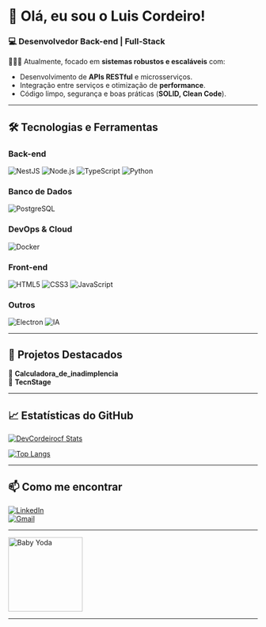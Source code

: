 # 👋 Olá, eu sou o Luis Cordeiro!  

### **💻 Desenvolvedor Back-end | Full-Stack**  

🧑🏾‍💻 Atualmente, focado em **sistemas robustos e escaláveis** com:  
- Desenvolvimento de **APIs RESTful** e microsserviços.  
- Integração entre serviços e otimização de **performance**.  
- Código limpo, segurança e boas práticas (**SOLID, Clean Code**).  

---

## 🛠 **Tecnologias e Ferramentas**  

### **Back-end**  
![NestJS](https://img.shields.io/badge/NestJS-E0234E?style=for-the-badge&logo=nestjs&logoColor=white)
![Node.js](https://img.shields.io/badge/Node.js-339933?style=for-the-badge&logo=node.js&logoColor=white)
![TypeScript](https://img.shields.io/badge/TypeScript-3178C6?style=for-the-badge&logo=typescript&logoColor=white)
![Python](https://img.shields.io/badge/Python-3776AB?style=for-the-badge&logo=python&logoColor=white)  

### **Banco de Dados**  
![PostgreSQL](https://img.shields.io/badge/PostgreSQL-4169E1?style=for-the-badge&logo=postgresql&logoColor=white)  

### **DevOps & Cloud**  
![Docker](https://img.shields.io/badge/Docker-2496ED?style=for-the-badge&logo=docker&logoColor=white)  

### **Front-end**  
![HTML5](https://img.shields.io/badge/HTML5-E34F26?style=for-the-badge&logo=html5&logoColor=white)
![CSS3](https://img.shields.io/badge/CSS3-1572B6?style=for-the-badge&logo=css3&logoColor=white)
![JavaScript](https://img.shields.io/badge/JavaScript-F7DF1E?style=for-the-badge&logo=javascript&logoColor=black)

### **Outros**  
![Electron](https://img.shields.io/badge/Electron-47848F?style=for-the-badge&logo=electron&logoColor=white)
![IA](https://img.shields.io/badge/IA-FF6B00?style=for-the-badge&logo=openai&logoColor=white)  

---

## **📌 Projetos Destacados**  
🔹 **Calculadora_de_inadimplencia**  
🔹 **TecnStage** 

---

## **📈 Estatísticas do GitHub**  
[![DevCordeirocf Stats](https://github-readme-stats.vercel.app/api?username=DevCordeirocf&show_icons=true&theme=radical)]([(https://github.com/DevCordeirocf)])  

[![Top Langs](https://github-readme-stats.vercel.app/api/top-langs/?username=DevCordeirocf&layout=compact&theme=radical)]([(https://github.com/DevCordeirocf)])  

---

## **📫 Como me encontrar**  
[![LinkedIn](https://img.shields.io/badge/LinkedIn-0077B5?style=for-the-badge&logo=linkedin&logoColor=white)]([https://www.linkedin.com/in/luis-eduardo-cordeiro-chaves-ferreira-25b7a62bb/])  
[![Gmail](https://img.shields.io/badge/Gmail-D14836?style=for-the-badge&logo=gmail&logoColor=white)](mailto:luiscordeiro2006@gmail.com)  

---

<div>
<img aligtn="right "src="https://media4.giphy.com/media/v1.Y2lkPTc5MGI3NjExMjR5OTd5aXhtdHRlYzV0OGZpbHFqandnNTgxMjZpdzZtcWoyZjEzdSZlcD12MV9pbnRlcm5hbF9naWZfYnlfaWQmY3Q9Zw/1A7ETzpIvs7GzWOYYC/giphy.webp" alt="Baby Yoda" height="150">

</div>

---
